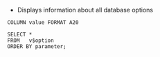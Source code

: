 
- Displays information about all database options

```
COLUMN value FORMAT A20

SELECT *
FROM   v$option
ORDER BY parameter;
```
